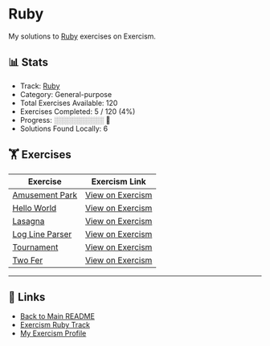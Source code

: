 # Ruby

My solutions to [Ruby](https://exercism.org/tracks/ruby) exercises on Exercism.

## 📊 Stats

- Track: [Ruby](https://exercism.org/tracks/ruby)
- Category: General-purpose
- Total Exercises Available: 120
- Exercises Completed: 5 / 120 (4%)
- Progress: ░░░░░░░░░░ 🔴
- Solutions Found Locally: 6

## 🏋️ Exercises

| Exercise | Exercism Link |
|----------|---------------|
| [Amusement Park](amusement-park/README.md) | [View on Exercism](https://exercism.org/tracks/ruby/exercises/amusement-park) |
| [Hello World](hello-world/README.md) | [View on Exercism](https://exercism.org/tracks/ruby/exercises/hello-world) |
| [Lasagna](lasagna/README.md) | [View on Exercism](https://exercism.org/tracks/ruby/exercises/lasagna) |
| [Log Line Parser](log-line-parser/README.md) | [View on Exercism](https://exercism.org/tracks/ruby/exercises/log-line-parser) |
| [Tournament](tournament/README.md) | [View on Exercism](https://exercism.org/tracks/ruby/exercises/tournament) |
| [Two Fer](two-fer/README.md) | [View on Exercism](https://exercism.org/tracks/ruby/exercises/two-fer) |

---

## 🔗 Links

- [Back to Main README](../README.md)
- [Exercism Ruby Track](https://exercism.org/tracks/ruby)
- [My Exercism Profile](https://exercism.org/profiles/princemuel)
